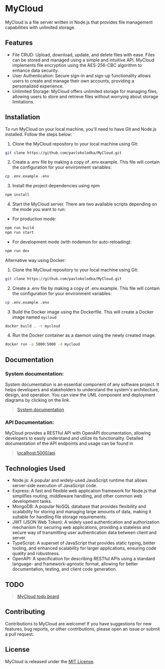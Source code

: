 # MyCloud

MyCloud is a file server written in Node.js that provides file management capabilities with unlimited storage. 

## Features

- File CRUD: Upload, download, update, and delete files with ease. Files can be stored and managed using a simple and intuitive API. MyCloud implements file encryption using the AES-256-CBC algorithm to enhance data security.
- User Authentication: Secure sign-in and sign-up functionality allows users to create and manage their own accounts, providing a personalized experience.
- Unlimited Storage: MyCloud offers unlimited storage for managing files, allowing users to store and retrieve files without worrying about storage limitations.

## Installation

To run MyCloud on your local machine, you'll need to have Git and Node.js installed. Follow the steps below:

1. Clone the MyCloud repository to your local machine using Git:

```bash
git clone https://github.com/pavlokolodka/MyCloud.git
```
2. Create a .env file by making a copy of .env.example. This file will contain the configuration for your environment variables:
```bash
cp .env.example .env
```
3. Install the project dependencies using npm
```bash
npm install
```
4. Start the MyCloud server. There are two available scripts depending on the mode you want to run:<br/>
- For production mode:
```bash
npm run build
npm run start
```
- For development mode (with nodemon for auto-reloading):<br/>
```bash
npm run dev
```
Alternative way using Docker: 

1. Clone the MyCloud repository to your local machine using Git:

```bash
git clone https://github.com/pavlokolodka/MyCloud.git
```

2. Create a .env file by making a copy of .env.example. This file will contain the configuration for your environment variables:
```bash
cp .env.example .env
```

3. Build the Docker image using the Dockerfile. This will create a Docker image named `mycloud`
```bash
docker build . -t mycloud
```
4. Run the Docker container as a daemon using the newly created image.
```bash
docker run -p 5000:5000 -d mycloud
```
## Documentation

### System documentation:

System documentation is an essential component of any software project. It helps developers and stakeholders to understand the system's architecture, design, and operation.
You can view the UML component and deployment diagrams by clicking on the link.

> [System documentation](./documentation/README.md)

### API Documentation:

MyCloud provides a RESTful API with OpenAPI documentation, allowing developers to easily understand and utilize its functionality.
Detailed documentation of the API endpoints and usage can be found in

> [localhost:5000/api](http://localhost:5000/api)



## Technologies Used

- Node.js: A popular and widely-used JavaScript runtime that allows server-side execution of JavaScript code.
- Express: A fast and flexible web application framework for Node.js that simplifies routing, middleware handling, and other common web development tasks.
- MongoDB: A popular NoSQL database that provides flexibility and scalability for storing and managing large amounts of data, making it suitable for handling file storage requirements.
- JWT (JSON Web Token): A widely used authentication and authorization mechanism for securing web applications, providing a stateless and secure way of transmitting user authentication data between client and server.
- TypeScript: A superset of JavaScript that provides static typing, better tooling, and enhanced scalability for larger applications, ensuring code quality and robustness.
- OpenAPI: A specification for describing RESTful APIs using a standard language- and framework-agnostic format, allowing for better documentation, testing, and client code generation.

## TODO
> [MyCloud todo board](https://www.notion.so/MyCloud-TODO-1e488a58e519480dac618b4822be129a)

## Contributing

Contributions to MyCloud are welcome! If you have suggestions for new features, bug reports, or other contributions, please open an issue or submit a pull request.

## License

MyCloud is released under the [MIT License](LICENSE).
